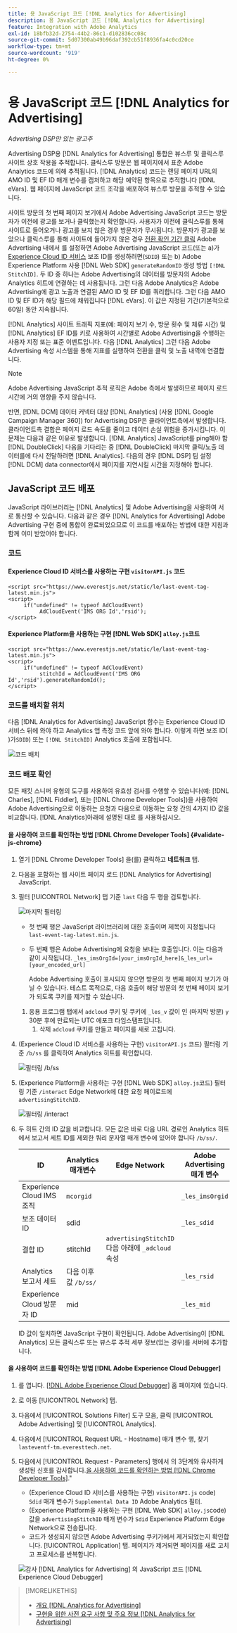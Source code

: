 ```yaml
---
title: 용 JavaScript 코드 [!DNL Analytics for Advertising]
description: 용 JavaScript 코드 [!DNL Analytics for Advertising]
feature: Integration with Adobe Analytics
exl-id: 18bfb32d-2754-44b2-86c1-d102836cc08c
source-git-commit: 5d07300ab49b96daf392cb51f8936fa4c0cd20ce
workflow-type: tm+mt
source-wordcount: '919'
ht-degree: 0%

---
```


# 용 JavaScript 코드 [!DNL Analytics for Advertising]

*Advertising DSP만 있는 광고주*

Advertising DSP용 [!DNL Analytics for Advertising] 통합은 뷰스루 및 클릭스루 사이트 상호 작용을 추적합니다. 클릭스루 방문은 웹 페이지에서 표준 Adobe Analytics 코드에 의해 추적됩니다. [!DNL Analytics] 코드는 랜딩 페이지 URL의 AMO ID 및 EF ID 매개 변수를 캡처하고 해당 예약된 항목으로 추적합니다 [!DNL eVars]. 웹 페이지에 JavaScript 코드 조각을 배포하여 뷰스루 방문을 추적할 수 있습니다.

사이트 방문의 첫 번째 페이지 보기에서 Adobe Advertising JavaScript 코드는 방문자가 이전에 광고를 보거나 클릭했는지 확인합니다. 사용자가 이전에 클릭스루를 통해 사이트로 들어오거나 광고를 보지 않은 경우 방문자가 무시됩니다. 방문자가 광고를 보았으나 클릭스루를 통해 사이트에 들어가지 않은 경우 [전환 확인 기간 클릭](/help/integrations/analytics/prerequisites.md#lookback-a4adc) Adobe Advertising 내에서 를 설정하면 Adobe Advertising JavaScript 코드(또는 a)가 [Experience Cloud ID 서비스](https://experienceleague.adobe.com/docs/id-service/using/home.html) 보조 ID를 생성하려면(`SDID`) 또는 b) Adobe Experience Platform 사용 [!DNL Web SDK] `generateRandomID` 생성 방법 `[!DNL StitchID]`. 두 ID 중 하나는 Adobe Advertising의 데이터를 방문자의 Adobe Analytics 히트에 연결하는 데 사용됩니다. 그런 다음 Adobe Analytics은 Adobe Advertising에 광고 노출과 연결된 AMO ID 및 EF ID를 쿼리합니다. 그런 다음 AMO ID 및 EF ID가 해당 필드에 채워집니다 [!DNL eVars]. 이 값은 지정된 기간(기본적으로 60일) 동안 지속됩니다.

[!DNL Analytics] 사이트 트래픽 지표(예: 페이지 보기 수, 방문 횟수 및 체류 시간) 및 [!DNL Analytics] EF ID를 키로 사용하여 시간별로 Adobe Advertising을 수행하는 사용자 지정 또는 표준 이벤트입니다. 다음 [!DNL Analytics] 그런 다음 Adobe Advertising 속성 시스템을 통해 지표를 실행하여 전환을 클릭 및 노출 내역에 연결합니다.

>[!NOTE]
>
>Adobe Advertising JavaScript 추적 로직은 Adobe 측에서 발생하므로 페이지 로드 시간에 거의 영향을 주지 않습니다.
>
>반면, [!DNL DCM] 데이터 커넥터 대상 [!DNL Analytics] (사용 [!DNL Google Campaign Manager 360]) for Advertising DSP은 클라이언트측에서 발생합니다. 클라이언트측 결합은 페이지 로드 속도를 줄이고 데이터 손실 위험을 증가시킵니다. 이 문제는 다음과 같은 이유로 발생합니다. [!DNL Analytics] JavaScript를 ping해야 함 [!DNL DoubleClick] 다음을 기다리는 중 [!DNL DoubleClick] 마지막 클릭/노출 데이터를에 다시 전달하려면 [!DNL Analytics]. 다음의 경우 [!DNL DSP] 팀 설정 [!DNL DCM] data connector에서 페이지를 지연시킬 시간을 지정해야 합니다.

<!--
## Deploying the JavaScript Code

All users must deploy the standard JavaScript code.

Users who want to convert first-party segments from their customer data platforms to [!DNL RampIDs] or [!DNL ID5] IDs [!!!!VERIFY that it's not needed for importing segments directly from LiveRamp] must also deploy ID partner-specific JavaScript code to match conversions to view-throughs.

### The Standard Code

The standard JavaScript library consists of two lines that allow [!DNL Analytics] and Adobe Advertising to communicate with each other. If the [!DNL Analytics for Advertising] integration was completed during the Adobe Advertising implementation, then you should have already received this code with instructions on how to deploy it.

#### Implementations that use the Experience Cloud Identity Service `visitorAPI.js` code

```
<script src="https://www.everestjs.net/static/le/last-event-tag-latest.min.js">
<script>
     if("undefined" != typeof AdCloudEvent) 
          AdCloudEvent('IMS ORG Id','rsid');
</script>
```

#### Implementations that use the Experience Platform [!DNL Web SDK] `alloy.js`code

### Additional Code to Import First-Party Segments to [!DNL RampIDs] and [!DNL ID5] IDs

   * For [!DNL RampIDs], Contact your Adobe Account Team, who will give you instructions to register for a [!DNL LiveRamp] [!DNL LaunchPad] tag. Registration is free, but you must sign an agreement. Once you register, your Adobe Account Team will generate and provide a unique tag for your organization to implement on your webpages.

    [MAYBE PUT THIS BELOW] Place the [!DNL LaunchPad] tag on every page of your website, preferably as the first script within the page head tags but as high within the page head tags as possible.

   * For [!DNL ID5] IDs: Contact your Adobe Account Team, who will give you instructions to register for the tag with ID5. Registration is free, but you must sign an agreement. Once you register, a member of ID5’s technical team will provide a unique tag for your organization to implement on your webpages.
-->

## JavaScript 코드 배포

JavaScript 라이브러리는 [!DNL Analytics] 및 Adobe Advertising을 사용하여 서로 통신할 수 있습니다. 다음과 같은 경우 [!DNL Analytics for Advertising] Adobe Advertising 구현 중에 통합이 완료되었으므로 이 코드를 배포하는 방법에 대한 지침과 함께 이미 받았어야 합니다.

### 코드

#### Experience Cloud ID 서비스를 사용하는 구현 `visitorAPI.js` 코드

```
<script src="https://www.everestjs.net/static/le/last-event-tag-latest.min.js">
<script>
     if("undefined" != typeof AdCloudEvent) 
          AdCloudEvent('IMS ORG Id','rsid');
</script>
```

#### Experience Platform을 사용하는 구현 [!DNL Web SDK] `alloy.js`코드

```
<script src="https://www.everestjs.net/static/le/last-event-tag-latest.min.js">
<script>
     if("undefined" != typeof AdCloudEvent) 
          stitchId = AdCloudEvent('IMS ORG Id','rsid').generateRandomId();
</script>
```

### 코드를 배치할 위치

다음 [!DNL Analytics for Advertising] JavaScript 함수는 Experience Cloud ID 서비스 뒤에 와야 하고 Analytics 앱 측정 코드 앞에 와야 합니다. 이렇게 하면 보조 ID( )가`SDID`) 또는 `[!DNL StitchID]` Analytics 호출에 포함됩니다.

![코드 배치](/help/integrations/assets/a4adc-code-placement.png)

### 코드 배포 확인

모든 패킷 스니퍼 유형의 도구를 사용하여 유효성 검사를 수행할 수 있습니다(예: [!DNL Charles], [!DNL Fiddler], 또는 [!DNL Chrome Developer Tools])을 사용하여 Adobe Advertising으로 이동하는 요청과 다음으로 이동하는 요청 간의 4가지 ID 값을 비교합니다. [!DNL Analytics]아래에 설명된 대로 를 사용하십시오.

#### 을 사용하여 코드를 확인하는 방법 [!DNL Chrome Developer Tools] {#validate-js-chrome}

1. 열기 [!DNL Chrome Developer Tools] 을(를) 클릭하고 **네트워크** 탭.

1. 다음을 포함하는 웹 사이트 페이지 로드 [!DNL Analytics for Advertising] JavaScript.

1. 필터 [!UICONTROL Network] 탭 기준 `last` 다음 두 행을 검토합니다.

   ![마지막 필터링](/help/integrations/assets/a4adc-code-validation-filter-last.png)

   * 첫 번째 행은 JavaScript 라이브러리에 대한 호출이며 제목이 지정됩니다 `last-event-tag-latest.min.js`.
   * 두 번째 행은 Adobe Advertising에 요청을 보내는 호출입니다. 이는 다음과 같이 시작됩니다. `_les_imsOrgId=[your_imsOrgId_here]&_les_url=[your_encoded_url]`

     Adobe Advertising 호출이 표시되지 않으면 방문의 첫 번째 페이지 보기가 아닐 수 있습니다. 테스트 목적으로, 다음 호출이 해당 방문의 첫 번째 페이지 보기가 되도록 쿠키를 제거할 수 있습니다.

   1. 응용 프로그램 탭에서 `adcloud` 쿠키 및 쿠키에 `_les_v` 값이 인 (마지막 방문) `y` 30분 후에 만료되는 UTC 에포크 타임스탬프입니다.
      1. 삭제 `adcloud` 쿠키를 만들고 페이지를 새로 고칩니다.

1. (Experience Cloud ID 서비스를 사용하는 구현) `visitorAPI.js` 코드) 필터링 기준 `/b/ss` 를 클릭하여 Analytics 히트를 확인합니다.

   ![필터링 `/b/ss`](/help/integrations/assets/a4adc-code-validation-filter-bss.png)

1. (Experience Platform을 사용하는 구현 [!DNL Web SDK] `alloy.js`코드) 필터링 기준 `/interact` Edge Network에 대한 요청 페이로드에 `advertisingStitchID`.

   ![필터링 `/interact`](/help/integrations/assets/a4adc-code-validation-filter-interact.png)

1. 두 히트 간의 ID 값을 비교합니다. 모든 값은 바로 다음 URL 경로인 Analytics 히트에서 보고서 세트 ID를 제외한 쿼리 문자열 매개 변수에 있어야 합니다 `/b/ss/`.

   | ID | Analytics 매개변수 | Edge Network | Adobe Advertising 매개 변수 |
   | --- | --- | --- | --- |
   | Experience Cloud IMS 조직 | `mcorgid` |  | `_les_imsOrgid` |
   | 보조 데이터 ID | sdid |  | `_les_sdid` |
   | 결합 ID | stitchId | `advertisingStitchID` 다음 아래에 `_adcloud` 속성 |  |
   | Analytics 보고서 세트 | 다음 이후 값 `/b/ss/` | | `_les_rsid` |
   | Experience Cloud 방문자 ID | mid |  | `_les_mid` |

   ID 값이 일치하면 JavaScript 구현이 확인됩니다. Adobe Advertising이 [!DNL Analytics] 모든 클릭스루 또는 뷰스루 추적 세부 정보(있는 경우)를 서버에 추가합니다.

#### 을 사용하여 코드를 확인하는 방법 [!DNL Adobe Experience Cloud Debugger]

1. 를 엽니다. [[!DNL Adobe Experience Cloud Debugger]](https://experienceleague.adobe.com/docs/debugger/using-v2/summary.html) 홈 페이지에 있습니다.
1. 로 이동 [!UICONTROL Network] 탭.
1. 다음에서 [!UICONTROL Solutions Filter] 도구 모음, 클릭 [!UICONTROL Adobe Advertising] 및 [!UICONTROL Analytics].
1. 다음에서 [!UICONTROL Request URL - Hostname] 매개 변수 행, 찾기 `lasteventf-tm.everesttech.net`.
1. 다음에서 [!UICONTROL Request - Parameters] 행에서 의 3단계와 유사하게 생성된 신호를 감사합니다.[을 사용하여 코드를 확인하는 방법 [!DNL Chrome Developer Tools]](#validate-js-chrome).&quot;
   * (Experience Cloud ID 서비스를 사용하는 구현) `visitorAPI.js` code) `Sdid` 매개 변수가 `Supplemental Data ID` Adobe Analytics 필터.
   * (Experience Platform을 사용하는 구현 [!DNL Web SDK] `alloy.js`code) 값을 `advertisingStitchID` 매개 변수가 `Sdid` Experience Platform Edge Network으로 전송됩니다.
   * 코드가 생성되지 않으면 Adobe Advertising 쿠키가에서 제거되었는지 확인합니다. [!UICONTROL Application] 탭. 페이지가 제거되면 페이지를 새로 고치고 프로세스를 반복합니다.

   ![감사 [!DNL Analytics for Advertising] 의 JavaScript 코드 [!DNL Experience Cloud Debugger]](/help/integrations/assets/a4adc-js-audit-debugger.png)

>[!MORELIKETHIS]
>
>* [개요 [!DNL Analytics for Advertising]](overview.md)
>* [구현을 위한 사전 요구 사항 및 주요 정보 [!DNL Analytics for Advertising]](prerequisites.md)
